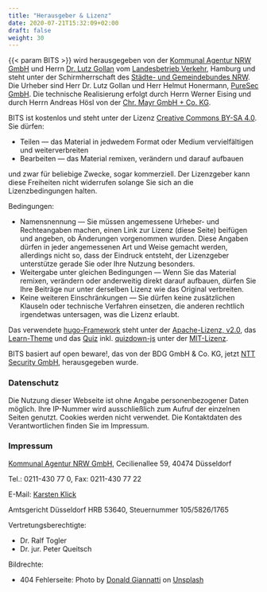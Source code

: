 ```yaml
---
title: "Herausgeber & Lizenz"
date: 2020-07-21T15:32:09+02:00
draft: false
weight: 30
---
```


{{< param BITS >}} wird herausgegeben von der [Kommunal Agentur NRW GmbH](https://www.kommunalagenturnrw.de) und Herrn [Dr. Lutz Gollan](mailto:g@backbeat.eu) vom [Landesbetrieb Verkehr](https://www.hamburg.de/lbv), Hamburg und steht unter der Schirmherrschaft des [Städte- und Gemeindebundes NRW](https://www.kommunen.nrw). Die Urheber sind Herr Dr. Lutz Gollan und Herr Helmut Honermann, [PureSec GmbH](https://puresec.de). Die technische Realisierung erfolgt durch Herrn Werner Eising und durch Herrn Andreas Hösl von der [Chr. Mayr GmbH + Co. KG](https://www.mayr.com).

BITS ist kostenlos und steht unter der Lizenz [Creative Commons BY-SA 4.0](https://creativecommons.org/licenses/by-sa/4.0/deed.de). Sie dürfen:

- Teilen — das Material in jedwedem Format oder Medium vervielfältigen und weiterverbreiten
- Bearbeiten — das Material remixen, verändern und darauf aufbauen

und zwar für beliebige Zwecke, sogar kommerziell. Der Lizenzgeber kann diese Freiheiten nicht widerrufen solange Sie sich an die Lizenzbedingungen halten.

Bedingungen:

- Namensnennung — Sie müssen angemessene Urheber- und Rechteangaben machen, einen Link zur Lizenz (diese Seite) beifügen und angeben, ob Änderungen vorgenommen wurden. Diese Angaben dürfen in jeder angemessenen Art und Weise gemacht werden, allerdings nicht so, dass der Eindruck entsteht, der Lizenzgeber unterstütze gerade Sie oder Ihre Nutzung besonders.
- Weitergabe unter gleichen Bedingungen — Wenn Sie das Material remixen, verändern oder anderweitig direkt darauf aufbauen, dürfen Sie Ihre Beiträge nur unter derselben Lizenz wie das Original verbreiten.
- Keine weiteren Einschränkungen — Sie dürfen keine zusätzlichen Klauseln oder technische Verfahren einsetzen, die anderen rechtlich irgendetwas untersagen, was die Lizenz erlaubt.

Das verwendete [hugo-Framework](https://gohugo.io/) steht unter der [Apache-Lizenz, v2.0](https://www.apache.org/licenses/LICENSE-2.0), das [Learn-Theme](https://themes.gohugo.io/hugo-theme-learn/) und das [Quiz](https://bonartm.github.io/hugo-quiz/) inkl. [quizdown-js](https://github.com/bonartm/quizdown-js) unter der [MIT-Lizenz](https://opensource.org/licenses/MIT).

BITS basiert auf open beware!, das von der BDG GmbH & Co. KG, jetzt [NTT Security GmbH](https://www.nttsecurity.com/de-de), herausgegeben wurde.

### Datenschutz

Die Nutzung dieser Webseite ist ohne Angabe personenbezogener Daten möglich. Ihre IP-Nummer wird ausschließlich zum Aufruf der einzelnen Seiten genutzt. Cookies werden nicht verwendet. Die Kontaktdaten des Verantwortlichen finden Sie im Impressum.

### Impressum

[Kommunal Agentur NRW GmbH](https://www.kommunalagenturnrw.de/), Cecilienallee 59, 40474 Düsseldorf

Tel.: 0211-430 77 0, Fax: 0211-430 77 22

E-Mail: [Karsten Klick](mailto:klick@kommunalagenturnrw.de)

Amtsgericht Düsseldorf HRB 53640, Steuernummer 105/5826/1765

Vertretungsberechtigte:

- Dr. Ralf Togler
- Dr. jur. Peter Queitsch

Bildrechte:

- 404 Fehlerseite: Photo by [Donald Giannatti](https://unsplash.com/@wizwow?utm_source=unsplash&utm_medium=referral&utm_content=creditCopyText) on [Unsplash](https://unsplash.com/s/photos/deadend?utm_source=unsplash&utm_medium=referral&utm_content=creditCopyText)
  